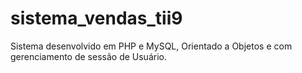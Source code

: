 # sistema_vendas_tii9
Sistema desenvolvido em PHP e MySQL, Orientado a Objetos e com gerenciamento de sessão de Usuário.